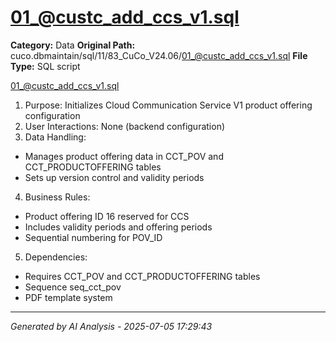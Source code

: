 # 01_@custc_add_ccs_v1.sql

**Category:** Data
**Original Path:** cuco.dbmaintain/sql/11/83_CuCo_V24.06/01_@custc_add_ccs_v1.sql
**File Type:** SQL script

01_@custc_add_ccs_v1.sql
1. Purpose: Initializes Cloud Communication Service V1 product offering configuration
2. User Interactions: None (backend configuration)
3. Data Handling:
- Manages product offering data in CCT_POV and CCT_PRODUCTOFFERING tables
- Sets up version control and validity periods
4. Business Rules:
- Product offering ID 16 reserved for CCS
- Includes validity periods and offering periods
- Sequential numbering for POV_ID
5. Dependencies:
- Requires CCT_POV and CCT_PRODUCTOFFERING tables
- Sequence seq_cct_pov
- PDF template system

---
*Generated by AI Analysis - 2025-07-05 17:29:43*
